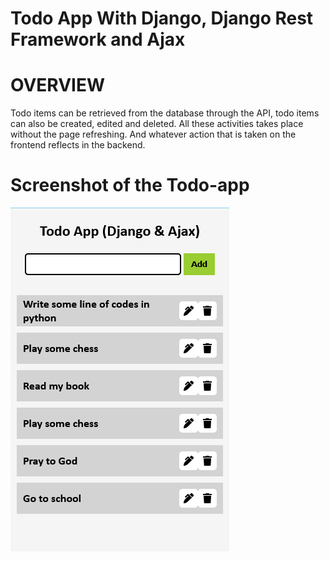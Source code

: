 # Todo App With Django, Django Rest Framework and Ajax

# OVERVIEW
Todo items can be retrieved from the database through the API, todo items can also be created, edited and deleted. 
All these activities takes place without the page refreshing. And whatever action that is taken on the frontend reflects in the backend.

# Screenshot of the Todo-app
![alt text](https://github.com/ClintonCode20/todo_app_with_django_js/blob/main/img/todo.png)
